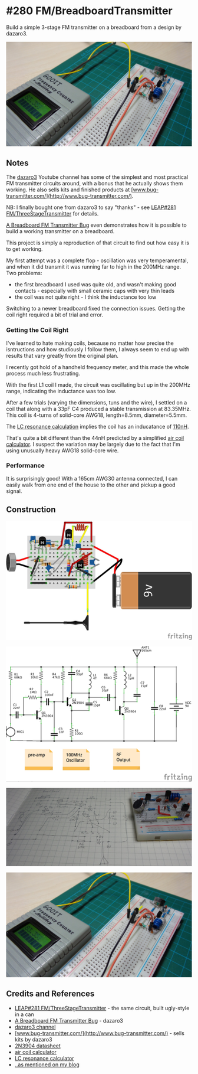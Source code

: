 # #280 FM/BreadboardTransmitter

Build a simple 3-stage FM transmitter on a breadboard from a design by dazaro3.

![Build](./assets/BreadboardTransmitter_build.jpg?raw=true)

## Notes

The [dazaro3](https://www.youtube.com/channel/UCU5ca_ymxbKi9GqVH7BMxbg) Youtube channel has some of the simplest and most practical FM transmitter circuits around,
with a bonus that he actually shows them working. He also sells kits and finished products at [www.bug-transmitter.com/](http://www.bug-transmitter.com/).

NB: I finally bought one from dazaro3 to say "thanks" - see [LEAP#281 FM/ThreeStageTransmitter](../ThreeStageTransmitter) for details.

[A Breadboard FM Transmitter Bug](https://www.youtube.com/watch?v=lUpujUAa2ZQ) even demonstrates how it is possible to build a working transmitter on a breadboard.

This project is simply a reproduction of that circuit to find out how easy it is to get working.

My first attempt was a complete flop - oscillation was very temperamental, and when it did transmit it was running far to high in the 200MHz range. Two problems:

* the first breadboard I used was quite old, and wasn't making good contacts - especially with small ceramic caps with very thin leads
* the coil was not quite right - I think the inductance too low

Switching to a newer breadboard fixed the connection issues. Getting the coil right required a bit of trial and error.

### Getting the Coil Right

I've learned to hate making coils, because no matter how precise the isntructions and how studiously I follow them,
I always seem to end up with results that vary greatly from the original plan.

I recently got hold of a handheld frequency meter, and this made the whole process much less frustrating.

With the first L1 coil I made, the circuit was oscillating but up in the 200MHz range, indicating the inductance was too low.

After a few trials (varying the dimensions, tuns and the wire), I settled on a coil that along with a 33pF C4 produced a stable transmission at 83.35MHz.
This coil is 4-turns of solid-core AWG18, length=8.5mm, diameter=5.5mm.

The [LC resonance calculation](http://www.daycounter.com/Calculators/LC-Resonance-Calculator.phtml) implies the coil has an inducatance of
[110nH](https://www.wolframalpha.com/input/?i=(1%2F(2*%CF%80*83.35MHz))%5E2%2F33pF&rawformassumption=%7B%22C%22,+%22pF%22%7D+-%3E+%7B%22Unit%22%7D).

That's quite a bit different than the 44nH predicted by a simplified [air coil calculator](http://www.qsl.net/in3otd/indcalc.html).
I suspect the variation may be largely due to the fact that I'm using unusually heavy AWG18 solid-core wire.

### Performance

It is surprisingly good! With a 165cm AWG30 antenna connected, I can easily walk from one end of the house to the other and pickup a good signal.

## Construction

![Breadboard](./assets/BreadboardTransmitter_bb.jpg?raw=true)

![Schematic](./assets/BreadboardTransmitter_schematic.jpg?raw=true)

![BreadboardTransmitter_layout](./assets/BreadboardTransmitter_layout.jpg?raw=true)

![Build](./assets/BreadboardTransmitter_build.jpg?raw=true)

## Credits and References

* [LEAP#281 FM/ThreeStageTransmitter](../ThreeStageTransmitter) - the same circuit, built ugly-style in a can
* [A Breadboard FM Transmitter Bug](https://www.youtube.com/watch?v=lUpujUAa2ZQ) - dazaro3
* [dazaro3 channel](https://www.youtube.com/channel/UCU5ca_ymxbKi9GqVH7BMxbg)
* [www.bug-transmitter.com/](http://www.bug-transmitter.com/) - sells kits by dazaro3
* [2N3904 datasheet](https://www.futurlec.com/Transistors/2N3904.shtml)
* [air coil calculator](http://www.qsl.net/in3otd/indcalc.html)
* [LC resonance calculator](http://www.daycounter.com/Calculators/LC-Resonance-Calculator.phtml)
* [..as mentioned on my blog](https://blog.tardate.com/2017/04/leap281-three-stage-fm-transmitter.html)
